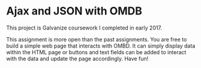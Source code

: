 # Ajax and JSON with OMDB

This project is Galvanize coursework I completed in early 2017.

This assignment is more open than the past assignments. 
You are free to build a simple web page that interacts 
with OMBD. It can simply display data within the HTML 
page or buttons and text fields can be added to interact
with the data and update the page accordingly. 
Have fun! 
